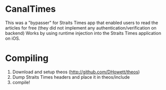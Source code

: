 CanalTimes
==========

This was a "bypasser" for Straits Times app that enabled users to read the articles for free (they did not implement any authentication/verification on backend) Works by using runtime injection into the Straits Times application on iOS. 

Compiling
===========
1. Download and setup theos (http://github.com/DHowett/theos)
2. Dump Straits Times headers and place it in theos/include
3. compile!
